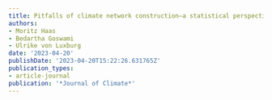 ```yaml
---
title: Pitfalls of climate network construction—a statistical perspective
authors:
- Moritz Haas
- Bedartha Goswami
- Ulrike von Luxburg
date: '2023-04-20'
publishDate: '2023-04-20T15:22:26.631765Z'
publication_types:
- article-journal
publication: '*Journal of Climate*'
---
```

